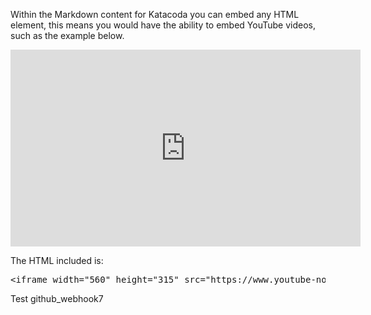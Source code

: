 Within the Markdown content for Katacoda you can embed any HTML element, this means you would have the ability to embed YouTube videos, such as the example below.


<iframe width="560" height="315" src="https://www.youtube-nocookie.com/embed/KeJJ34BvA7Q" frameborder="0" allow="accelerometer; autoplay; encrypted-media; gyroscope; picture-in-picture" allowfullscreen></iframe>


The HTML included is:

<pre>
&lt;iframe width=&quot;560&quot; height=&quot;315&quot; src=&quot;https://www.youtube-nocookie.com/embed/KeJJ34BvA7Q&quot; frameborder=&quot;0&quot; allow=&quot;accelerometer; autoplay; encrypted-media; gyroscope; picture-in-picture&quot; allowfullscreen&gt;&lt;/iframe&gt;
</pre>


Test github_webhook7
